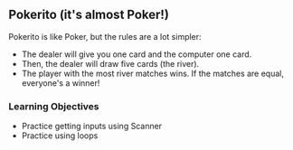 ## Pokerito (it's almost Poker!)
Pokerito is like Poker, but the rules are a lot simpler:
* The dealer will give you one card and the computer one card.
* Then, the dealer will draw five cards (the river).
* The player with the most river matches wins. If the matches are equal, everyone's a winner!

### Learning Objectives
* Practice getting inputs using Scanner
* Practice using loops

